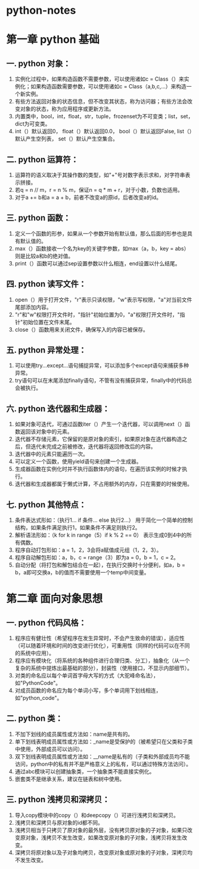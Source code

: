 # python-notes

# 第一章 python 基础
## 一. python 对象：
1. 实例化过程中，如果构造函数不需要参数，可以使用诸如c = Class（）来实例化；如果构造函数需要参数，可以使用诸如c = Class（a,b,c,...）来构造一个新实例。
2. 有些方法返回对象的状态信息，但不改变其状态，称为访问器；有些方法会改变对象的状态，称为应用程序或更新方法。
3. 内置类中，bool，int，float，str，tuple，frozenset为不可变类；list，set，dict为可变类。
4. int（）默认返回0， float（）默认返回0.0， bool（）默认返回False, list（）默认产生空列表， set（）默认产生空集合。
## 二. python 运算符：
1. 运算符的语义取决于其操作数的类型，如"+"号对数字表示求和，对字符串表示拼接。
2. 若q = n // m，r = n % m，保证n = q * m + r，对于小数，负数也适用。
3. 对于a += b和a = a + b，前者不改变a的原id，后者改变a的id。
## 三. python 函数：
1. 定义一个函数的形参，如果从一个参数开始有默认值，那么后面的形参也是具有默认值的。
2. max（）函数接收一个名为key的关键字参数，如max（a，b，key = abs）则是比较a和b的绝对值。
3. print（）函数可以通过sep设置参数以什么相连，end设置以什么结尾。
## 四. python 读写文件：
1. open（）用于打开文件，"r"表示只读权限，"w"表示写权限，"a"对当前文件尾部添加内容。
2. "r"和"w"权限打开文件时，"指针"初始位置为0，"a"权限打开文件时，"指针"初始位置在文件末尾。
3. close（）函数用来关闭文件，确保写入的内容已被保存。
## 五. python 异常处理：
1. 可以使用try...except...语句捕捉异常，可以添加多个except语句来捕获多种异常。
2. try语句可以在末尾添加finally语句，不管有没有捕获异常，finally中的代码总会被执行。
## 六. python 迭代器和生成器：
1. 如果对象可迭代，可通过函数iter（）产生一个迭代器，可以调用next（）函数返回该对象中的元素。
2. 迭代器不存储元素，它保留的是原对象的索引，如果原对象在迭代器构造之后，但迭代未完成之前被修改，迭代器将返回修改后的内容。
3. 迭代器中的元素只能遍历一次。
4. 可以定义一个函数，使用yield语句来创建一个生成器。
5. 生成器函数在实例化时并不执行函数体内的语句，在遍历该实例的时候才执行。
6. 迭代器和生成器都属于懒式计算，不占用额外的内存，只在需要的时候使用。
## 七. python 其他特点：
1. 条件表达式形如：（执行1... if 条件... else 执行2...） 用于简化一个简单的控制结构，如果条件满足执行1，如果条件不满足则执行2。
2. 解析语法形如：（k for k in range（5）if k % 2 == 0） 表示生成0到4中的所有偶数。
3. 程序自动打包形如：a = 1，2，3会将a赋值成元组（1，2，3）。
4. 程序自动解包形如：a，b，c = range（3）即为a = 0，b = 1，c = 2。
5. 自动分配（将打包和解包结合在一起），在执行交换时十分便利，如a，b = b，a即可交换a，b的值而不需要使用一个temp中间变量。
# 第二章 面向对象思想
## 一. python 代码风格：
1. 程序应有健壮性（希望程序在发生异常时，不会产生致命的错误），适应性（可以随着环境和时间的改变进行优化），可重用性（同样的代码可以在不同的系统中应用）。
2. 程序应有模块化（将系统的各种组件进行合理归类、分工），抽象化（从一个复杂的系统中提炼出最基础的部分），封装性（使用接口，不显示内部细节）。
3. 对类的命名应以每个单词首字母大写的方式（大驼峰命名法），如"PythonCode"。
4. 对成员函数的命名应为每个单词小写，多个单词用下划线相连，如"python_code"。
## 二. python 类：
1. 不加下划线的成员属性或方法如：name是共有的。
2. 单下划线表明成员属性或方法如：_name是受保护的（被希望只在父类和子类中使用，外部成员可以访问）。
3. 双下划线表明成员属性或方法如：__name是私有的（子类和外部成员均不能访问，python中的私有并不是严格意义上的私有，可以通过特殊方法访问）。
4. 通过abc模块可以创建抽象类，一个抽象类不能直接实例化。
5. 嵌套类不是继承关系，建议在链表和树中使用。
## 三. python 浅拷贝和深拷贝：
1. 导入copy模块中的copy（）和deepcopy（）可进行浅拷贝和深拷贝。
2. 浅拷贝和深拷贝与原对象的id都不同。
3. 浅拷贝相当于只拷贝了原对象的最外层，没有拷贝原对象的子对象，如果只改变原对象，浅拷贝不发生改变，如果改变原对象的子对象，浅拷贝将发生改变。
4. 深拷贝将原对象以及子对象均拷贝，改变原对象或原对象的子对象，深拷贝均不发生改变。

